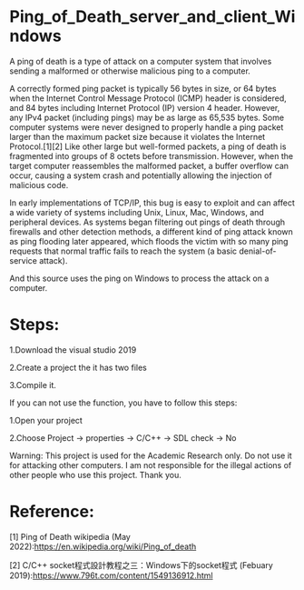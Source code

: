 # Ping_of_Death_server_and_client_Windows

A ping of death is a type of attack on a computer system that involves sending a malformed or otherwise malicious ping to a computer.

A correctly formed ping packet is typically 56 bytes in size, or 64 bytes when the Internet Control Message Protocol (ICMP) header is considered, and 84 bytes including Internet Protocol (IP) version 4 header. However, any IPv4 packet (including pings) may be as large as 65,535 bytes. Some computer systems were never designed to properly handle a ping packet larger than the maximum packet size because it violates the Internet Protocol.[1][2] Like other large but well-formed packets, a ping of death is fragmented into groups of 8 octets before transmission. However, when the target computer reassembles the malformed packet, a buffer overflow can occur, causing a system crash and potentially allowing the injection of malicious code.

In early implementations of TCP/IP, this bug is easy to exploit and can affect a wide variety of systems including Unix, Linux, Mac, Windows, and peripheral devices. As systems began filtering out pings of death through firewalls and other detection methods, a different kind of ping attack known as ping flooding later appeared, which floods the victim with so many ping requests that normal traffic fails to reach the system (a basic denial-of-service attack).

And this source uses the ping on Windows to process the attack on a computer.

# Steps:

1.Download the visual studio 2019

2.Create a project the it has two files

3.Compile it.

If you can not use the function, you have to follow this steps:

1.Open your project

2.Choose Project -> properties -> C/C++ -> SDL check -> No

Warning: This project is used for the Academic Research only. Do not use it for attacking other computers. I am not responsible for the illegal actions of other people who use this project. Thank you.


# Reference:

[1] Ping of Death wikipedia (May 2022):https://en.wikipedia.org/wiki/Ping_of_death

[2] C/C++ socket程式設計教程之三：Windows下的socket程式 (Febuary 2019):https://www.796t.com/content/1549136912.html
